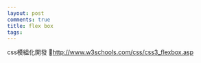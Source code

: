 ```yaml
---
layout: post
comments: true
title: flex box
tags: 
---
```

css模組化開發
http://www.w3schools.com/css/css3_flexbox.asp


